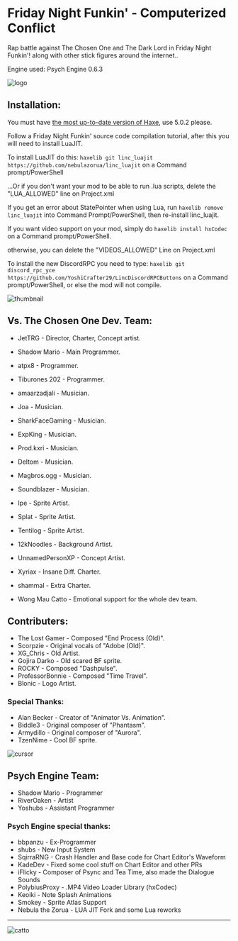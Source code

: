 # Friday Night Funkin' - Computerized Conflict
Rap battle against The Chosen One and The Dark Lord in Friday Night Funkin'! along with other stick figures around the internet..

Engine used: Psych Engine 0.6.3

![logo](https://cdn.discordapp.com/attachments/812123319586521122/1053517548118868048/logo.png?width=921&height=701)

## Installation:
You must have [the most up-to-date version of Haxe](https://haxe.org/download/), use 5.0.2 please.

Follow a Friday Night Funkin' source code compilation tutorial, after this you will need to install LuaJIT.

To install LuaJIT do this: `haxelib git linc_luajit https://github.com/nebulazorua/linc_luajit`  on a Command prompt/PowerShell

...Or if you don't want your mod to be able to run .lua scripts, delete the "LUA_ALLOWED" line on Project.xml


If you get an error about StatePointer when using Lua, run `haxelib remove linc_luajit` into Command Prompt/PowerShell, then re-install linc_luajit.

If you want video support on your mod, simply do `haxelib install hxCodec` on a Command prompt/PowerShell.

otherwise, you can delete the "VIDEOS_ALLOWED" Line on Project.xml

To install the new DiscordRPC you need to type: `haxelib git discord_rpc_yce https://github.com/YoshiCrafter29/LincDiscordRPCButtons` on a Command prompt/PowerShell, or else the mod will not compile.

![thumbnail](https://cdn.discordapp.com/attachments/992852052017434707/1012226946408644618/Untitled1044_20220705141239.png?width=1286&height=730)

## Vs. The Chosen One Dev. Team:
* JetTRG - Director, Charter, Concept artist.
* Shadow Mario - Main Programmer.
* atpx8 - Programmer.
* Tiburones 202 - Programmer.
* amaarzadjali - Musician.
* Joa - Musician.
* SharkFaceGaming - Musician.
* ExpKing - Musician.
* Prod.kxri - Musician.
* Deltom - Musician.
* Magbros.ogg - Musician.
* Soundblazer - Musician.
* Ipe - Sprite Artist.
* Splat - Sprite Artist.
* Tentilog - Sprite Artist.
* 12kNoodles - Background Artist.
* UnnamedPersonXP - Concept Artist.
* Xyriax - Insane Diff. Charter.
* shammal - Extra Charter.

* Wong Mau Catto - Emotional support for the whole dev team.

## Contributers:
* The Lost Gamer - Composed "End Process (Old)".
* Scorpzie - Original vocals of "Adobe (Old)".
* XG_Chris - Old Artist.
* Gojira Darko - Old scared BF sprite.
* ROCKY - Composed "Dashpulse".
* ProfessorBonnie - Composed "Time Travel".
* Blonic - Logo Artist.

### Special Thanks:
* Alan Becker - Creator of "Animator Vs. Animation".
* Biddle3 - Original composer of "Phantasm".
* Armydillo - Original composer of "Aurora".
* TzenNime - Cool BF sprite.

![cursor](https://cdn.discordapp.com/attachments/812123319586521122/1053523407511232573/cursor.png?width=300&height=300)



## Psych Engine Team:
* Shadow Mario - Programmer
* RiverOaken - Artist
* Yoshubs - Assistant Programmer

### Psych Engine special thanks:
* bbpanzu - Ex-Programmer
* shubs - New Input System
* SqirraRNG - Crash Handler and Base code for Chart Editor's Waveform
* KadeDev - Fixed some cool stuff on Chart Editor and other PRs
* iFlicky - Composer of Psync and Tea Time, also made the Dialogue Sounds
* PolybiusProxy - .MP4 Video Loader Library (hxCodec)
* Keoiki - Note Splash Animations
* Smokey - Sprite Atlas Support
* Nebula the Zorua - LUA JIT Fork and some Lua reworks
_____________________________________

![catto](https://cdn.discordapp.com/attachments/842824254889656320/990246620237017098/white_cat_ilysm.jpg?width=1080&height=1025)
